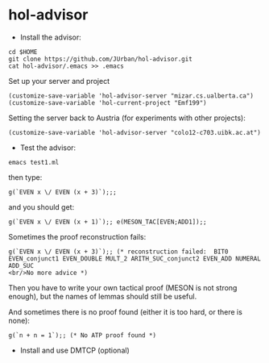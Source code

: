 hol-advisor
===========

* Install the advisor:

```
cd $HOME
git clone https://github.com/JUrban/hol-advisor.git
cat hol-advisor/.emacs >> .emacs
```

Set up your server and project

```
(customize-save-variable 'hol-advisor-server "mizar.cs.ualberta.ca")
(customize-save-variable 'hol-current-project "Emf199")
```

Setting the server back to Austria (for experiments with other projects):

```
(customize-save-variable 'hol-advisor-server "colo12-c703.uibk.ac.at")
```

* Test the advisor:

```
emacs test1.ml
```

then type:

```
g(`EVEN x \/ EVEN (x + 3)`);;;
```

and you should get:

```
g(`EVEN x \/ EVEN (x + 1)`);; e(MESON_TAC[EVEN;ADD1]);;
```

Sometimes the proof reconstruction fails:

```
g(`EVEN x \/ EVEN (x + 3)`);; (* reconstruction failed:  BIT0 EVEN_conjunct1 EVEN_DOUBLE MULT_2 ARITH_SUC_conjunct2 EVEN_ADD NUMERAL ADD_SUC
<br/>No more advice *)
```

Then you have to write your own tactical proof (MESON is not strong enough), but the names of lemmas should still be useful.

And sometimes there is no proof found (either it is too hard, or there is none):

```
g(`n + n = 1`);; (* No ATP proof found *)
```

* Install and use DMTCP (optional)
